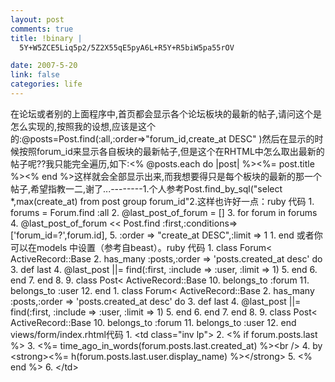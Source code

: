 ```yaml
--- 
layout: post
comments: true
title: !binary |
  5Y+W5ZCE5Liq5p2/5Z2X55qE5pyA6L+R5Y+R5biW5pa55rOV

date: 2007-5-20
link: false
categories: life
---
```

在论坛或者别的上面程序中,首页都会显示各个论坛板块的最新的帖子,请问这个是怎么实现的,按照我的设想,应该是这个的:@posts=Post.find(:all,:order=&gt;&quot;forum_id,create_at DESC&quot; )然后在显示的时候按照forum_id来显示各自板块的最新帖子,但是这个在RHTML中怎么取出最新的帖子呢??我只能完全遍历,如下:&lt;% @posts.each do |post| %&gt;&lt;%= post.title %&gt;&lt;% end %&gt;这样就会全部显示出来,而我想要得只是每个板块的最新的那一个帖子,希望指教一二,谢了...--------1.个人参考Post.find_by_sql(&quot;select *,max(create_at) from post group forum_id&quot;2.这样也许好一点：ruby 代码   1. forums = Forum.find :all     2. @last_post_of_forum = []     3. for forum in forums     4.    @last_post_of_forum &lt;&lt; Post.find :first,:conditions=&gt;['forum_id=?',forum.id],   5.  :order =&gt; &quot;create_at DESC&quot;,:limit =&gt; 1     1. end  或者你可以在models 中设置（参考自beast）。ruby 代码   1. class Forum&lt; ActiveRecord::Base     2.    has_many :posts,:order =&gt; 'posts.created_at desc' do     3.      def last     4.         @last_post ||= find(:first, :include =&gt; :user, :limit =&gt; 1)     5.      end     6.    end     7. end     8.      9. class Post&lt; ActiveRecord::Base    10.       belongs_to :forum    11.       belongs_to :user    12. end     1. class Forum&lt; ActiveRecord::Base     2.    has_many :posts,:order =&gt; 'posts.created_at desc' do     3.      def last     4.         @last_post ||= find(:first, :include =&gt; :user, :limit =&gt; 1)     5.      end     6.    end     7. end     8.      9. class Post&lt; ActiveRecord::Base    10.       belongs_to :forum    11.       belongs_to :user    12. end  views/form/index.rhtml代码   1. &lt;td class=&quot;inv lp&quot;&gt;     2.       &lt;% if forum.posts.last %&gt;     3.         &lt;%= time_ago_in_words(forum.posts.last.created_at) %&gt;&lt;br /&gt;     4.         by &lt;strong&gt;&lt;%= h(forum.posts.last.user.display_name) %&gt;&lt;/strong&gt;     5.       &lt;% end %&gt;     6.     &lt;/td&gt;
